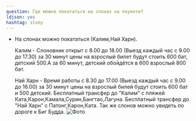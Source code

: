 ```yaml
---
question: Где можно покататься на слонах на пхукете? 
ldjson: yes
hashtag: slony
---
```



* На слонах можно покататься (Калим,Най Харн).

  Калим - Слоновник открыт с 8.00 до 18.00 (Выезд каждый час с 9.00 до 17.30) за 30 минут цены на взрослый билет будут стоить 600 бат, детский 500.А за 60 минут, детский обойдётся в 600 взрослый 800 бат.
   
  Най Харн - Время работы с 8.30 до 17.00 (Выезд каждый час с 9.00 до 16.00) за 30 минут цены на взрослый билей будут стоить 600 бат и 500 детский.
  Бесплатный трансфер до "Калим" с пляжей Ката,Карон,Камала,Сурин,Бангтао,Лагуна. 
  Бесплатный трансфер до "Най Харн" с Патонг,Карон,Ката.
  Так же слонов можно увидеть по дороге к Биг Будда.
  ![Фото](https://phuketfaq.ru/assets/images/slon.jpeg)
